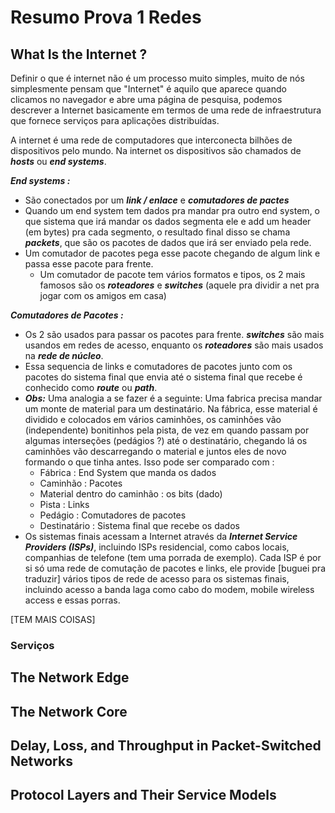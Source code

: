 # Resumo Prova 1 Redes

## What Is the Internet ?
Definir o que é internet não é um processo muito simples, muito de nós simplesmente pensam que "Internet" é aquilo que aparece quando clicamos no navegador e abre uma página de pesquisa,  podemos descrever a Internet basicamente em termos de uma rede de infraestrutura que fornece serviços para aplicações distribuídas.

A internet é uma rede de computadores que interconecta bilhões de dispositivos pelo mundo. Na internet os dispositivos são chamados de ***hosts*** ou ***end systems***.

 ***End systems :***
- São conectados por um ***link / enlace*** e ***comutadores de pactes***
- Quando um end system tem dados pra mandar pra outro end system, o que sistema que irá mandar os dados segmenta ele e add um header (em bytes) pra cada segmento, o resultado final disso se chama ***packets***, que são os pacotes de dados que irá ser enviado pela rede.
- Um comutador de pacotes pega esse pacote chegando de algum link e passa esse pacote para frente.
	- Um comutador de pacote tem vários formatos e tipos, os 2 mais famosos são os ***roteadores*** e ***switches*** (aquele pra dividir a net pra jogar com os amigos em casa) 

***Comutadores de Pacotes :***
- Os 2 são usados para passar os pacotes para frente. ***switches*** são mais usandos em redes de acesso, enquanto os ***roteadores*** são mais usados na ***rede de núcleo***.
- Essa sequencia de links e comutadores de pacotes junto com os pacotes do sistema final que envia até o sistema final que recebe é conhecido como ***route*** ou ***path***.
- ***Obs:*** Uma analogia a se fazer é a seguinte: Uma fabrica precisa mandar um monte de material para um destinatário. Na fábrica, esse material é dividido e colocados em vários caminhões, os caminhões vão (independente) bonitinhos pela pista, de vez em quando passam por algumas interseções (pedágios ?) até o destinatário, chegando lá os caminhões vão descarregando o material e juntos eles de novo formando o que tinha antes. Isso pode ser comparado com :
	- Fábrica : End System que manda os dados
	- Caminhão : Pacotes
	- Material dentro do caminhão : os bits (dado)
	- Pista : Links
	- Pedágio : Comutadores de pacotes
	- Destinatário : Sistema final que recebe os dados
- Os sistemas finais acessam a Internet através da ***Internet Service Providers (ISPs)***, incluindo ISPs residencial, como cabos locais, companhias de telefone (tem uma porrada de exemplo). Cada ISP é por si só uma rede de comutação de pacotes e links, ele provide [buguei pra traduzir] vários tipos de rede de acesso para os sistemas finais, incluindo acesso a banda laga como cabo do modem, mobile wireless access e essas porras.

[TEM MAIS COISAS]

### Serviços

## The Network Edge

## The Network Core

## Delay, Loss, and Throughput in Packet-Switched Networks

## Protocol Layers and Their Service Models



